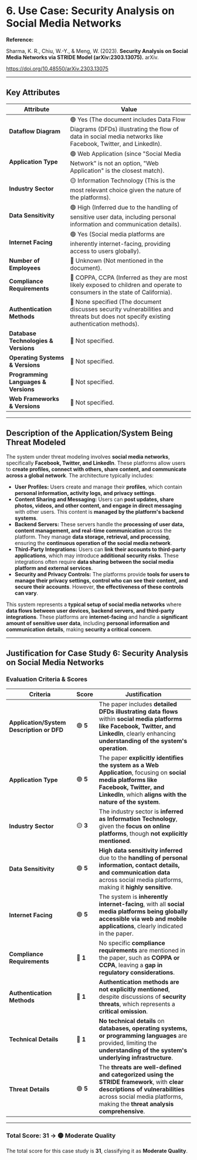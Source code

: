 # 6. Use Case: Security Analysis on Social Media Networks

**Reference:**

Sharma, K. R., Chiu, W.-Y., & Meng, W. (2023). **Security Analysis on Social Media Networks via STRIDE Model (arXiv:2303.13075).** arXiv.

https://doi.org/10.48550/arXiv.2303.13075

---

## **Key Attributes**

| **Attribute** | **Value** |
| --- | --- |
| **Dataflow Diagram** | 🟢 Yes (The document includes Data Flow Diagrams (DFDs) illustrating the flow of data in social media networks like Facebook, Twitter, and LinkedIn). |
| **Application Type** | 🟢 Web Application (since "Social Media Network" is not an option, "Web Application" is the closest match). |
| **Industry Sector** | 🟡 Information Technology (This is the most relevant choice given the nature of the platforms). |
| **Data Sensitivity** | 🟢 High (Inferred due to the handling of sensitive user data, including personal information and communication details). |
| **Internet Facing** | 🟢 Yes (Social media platforms are inherently internet-facing, providing access to users globally). |
| **Number of Employees** | 🔴 Unknown (Not mentioned in the document). |
| **Compliance Requirements** | 🔴 COPPA, CCPA (Inferred as they are most likely exposed to children and operate to consumers in the state of California). |
| **Authentication Methods** | 🔴 None specified (The document discusses security vulnerabilities and threats but does not specify existing authentication methods). |
| **Database Technologies & Versions** | 🔴 Not specified. |
| **Operating Systems & Versions** | 🔴 Not specified. |
| **Programming Languages & Versions** | 🔴 Not specified. |
| **Web Frameworks & Versions** | 🔴 Not specified. |

---

## **Description of the Application/System Being Threat Modeled**

The system under threat modeling involves **social media networks**, specifically **Facebook, Twitter, and LinkedIn**. These platforms allow users to **create profiles, connect with others, share content, and communicate across a global network**. The architecture typically includes:

- **User Profiles:** Users create and manage their **profiles**, which contain **personal information, activity logs, and privacy settings**.
- **Content Sharing and Messaging:** Users can **post updates, share photos, videos, and other content, and engage in direct messaging** with other users. This content is **managed by the platform's backend systems**.
- **Backend Servers:** These servers handle the **processing of user data, content management, and real-time communication** across the platform. They manage **data storage, retrieval, and processing**, ensuring the **continuous operation of the social media network**.
- **Third-Party Integrations:** Users can **link their accounts to third-party applications**, which may introduce **additional security risks**. These integrations often require **data sharing between the social media platform and external services**.
- **Security and Privacy Controls:** The platforms provide **tools for users to manage their privacy settings, control who can see their content, and secure their accounts**. However, **the effectiveness of these controls can vary**.

This system represents a **typical setup of social media networks** where **data flows between user devices, backend servers, and third-party integrations**. These platforms are **internet-facing** and handle a **significant amount of sensitive user data**, including **personal information and communication details**, making **security a critical concern**.

---

## **Justification for Case Study 6: Security Analysis on Social Media Networks**

### **Evaluation Criteria & Scores**

| **Criteria** | **Score** | **Justification** |
| --- | --- | --- |
| **Application/System Description or DFD** | 🟢 **5** | The paper includes **detailed DFDs illustrating data flows** within **social media platforms like Facebook, Twitter, and LinkedIn**, clearly enhancing **understanding of the system's operation**. |
| **Application Type** | 🟢 **5** | The paper **explicitly identifies the system as a Web Application**, focusing on **social media platforms like Facebook, Twitter, and LinkedIn**, which **aligns with the nature of the system**. |
| **Industry Sector** | 🟡 **3** | The industry sector is **inferred as Information Technology**, given the **focus on online platforms**, though **not explicitly mentioned**. |
| **Data Sensitivity** | 🟢 **5** | **High data sensitivity inferred** due to the **handling of personal information, contact details, and communication data** across social media platforms, making it **highly sensitive**. |
| **Internet Facing** | 🟢 **5** | The system is **inherently internet-facing**, with all **social media platforms being globally accessible via web and mobile applications**, clearly indicated in the paper. |
| **Compliance Requirements** | 🔴 **1** | No specific **compliance requirements** are mentioned in the paper, such as **COPPA or CCPA**, leaving a **gap in regulatory considerations**. |
| **Authentication Methods** | 🔴 **1** | **Authentication methods are not explicitly mentioned**, despite discussions of **security threats**, which represents a **critical omission**. |
| **Technical Details** | 🔴 **1** | **No technical details** on **databases, operating systems, or programming languages** are provided, limiting the **understanding of the system's underlying infrastructure**. |
| **Threat Details** | 🟢 **5** | The **threats are well-defined and categorized using the STRIDE framework**, with **clear descriptions of vulnerabilities** across social media platforms, making the **threat analysis comprehensive**. |

---

### **Total Score: 31 → 🟡 Moderate Quality**

The total score for this case study is **31**, classifying it as **Moderate Quality**.